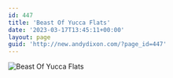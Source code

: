 ```yaml
---
id: 447
title: 'Beast Of Yucca Flats'
date: '2023-03-17T13:45:11+00:00'
layout: page
guid: 'http://new.andydixon.com/?page_id=447'
---
```


![Beast Of Yucca Flats](https://i0.wp.com/assets.g8x2.ldn.idrivee2-23.com/posters/Beast%20Of%20Yucca%20Flats%2001.jpg?w=1200&ssl=1 "Beast Of Yucca Flats")